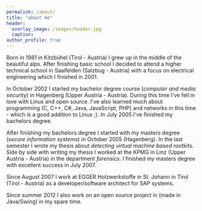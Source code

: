 ```yaml
---
permalink: /about/
title: "about me"
header:
  overlay_image: /images/header.jpg
  caption:
author_profile: true
---
```


Born in 1981 in Kitzbühel (Tirol - Austria) I grew up in the middle of the beautiful alps. After finishing basic school I decided to attend a higher technical school in Saalfelden (Salzbug - Austria) with a focus on electrical engineering which I finished in 2001.

In October 2002 I started my bachelor degree course (_computer and media security_) in Hagenberg (Upper Austria - Austria). During this time I've fell in love with Linux and open source. I've also learned much about programming (C, C++, C#, Java, JavaScript, PHP) and networks in this time - which is a good addition to Linux ;). In July 2005 I've finished my bachelors degree.

After finishing my bachelors degree I started with my masters degree (_secure information systems_) in October 2005 (Hagenberg). In the last semester I wrote my thesis about _detecting virtual machine based rootkits_. Side by side with writing my thesis I worked at the KPMG in Linz (Upper Austria - Austria) in the department _forensics_. I finished my masters degree with excellent success in July 2007.

Since August 2007 I work at EGGER Holzwerkstoffe in St. Johann in Tirol (Tirol - Austria) as a developer/software architect for SAP systems.

Since summer 2012 I also work on an open source project in (made in Java/Swing) in my spare time.
